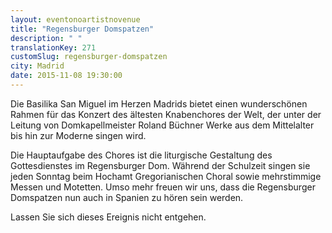 ```yaml
---
layout: eventonoartistnovenue
title: "Regensburger Domspatzen"
description: " "
translationKey: 271
customSlug: regensburger-domspatzen
city: Madrid
date: 2015-11-08 19:30:00
---
```


Die Basilika San Miguel im Herzen Madrids bietet einen wunderschönen Rahmen für das Konzert des ältesten Knabenchores der Welt, der unter der Leitung von Domkapellmeister Roland Büchner Werke aus dem Mittelalter bis hin zur Moderne singen wird.

Die Hauptaufgabe des Chores ist die liturgische Gestaltung des Gottesdienstes im Regensburger Dom. Während der Schulzeit singen sie jeden Sonntag beim Hochamt Gregorianischen Choral sowie mehrstimmige Messen und Motetten. Umso mehr freuen wir uns, dass die Regensburger Domspatzen nun auch in Spanien zu hören sein werden.

Lassen Sie sich dieses Ereignis nicht entgehen.
